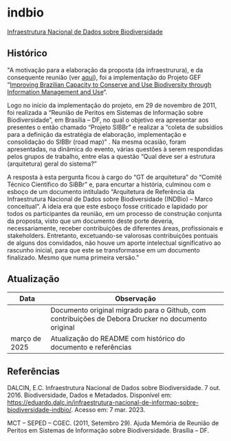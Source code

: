 # indbio
[Infraestrutura Nacional de Dados sobre Biodiversidade](https://github.com/edalcin/indbio/blob/main/originalMigrado.md)

## Histórico

"A motivação para a elaboração da proposta (da infraestrurura), e da consequente reunião (ver [aqui](https://eduardo.dalc.in/infraestrutura-nacional-de-informao-sobre-biodiversidade-indbio/)), foi a implementação do Projeto GEF “[Improving Brazilian Capacity to Conserve and Use Biodiversity through Information Management and Use](https://www.thegef.org/projects-operations/projects/3722)“.

Logo no início da implementação do projeto, em 29 de novembro de 2011, foi realizada a “Reunião de Peritos em Sistemas de Informação sobre Biodiversidade”, em Brasília – DF, no qual o objetivo era apresentar aos presentes o então chamado “Projeto SIBBr” e realizar a “coleta de subsídios para a definição da estratégia de elaboração, implementação e consolidação do SIBBr (road map)” . Na mesma ocasião, foram apresentadas, na dinâmica do evento, várias questões à serem respondidas pelos grupos de trabalho, entre elas a questão “Qual deve ser a estrutura (arquitetura) geral do sistema?”

A resposta à esta pergunta ficou à cargo do “GT de arquitetura” do “Comitê Técnico Científico do SiBBr” e, para encurtar a história, culminou com o esboço de um documento intitulado “Arquitetura de Referência da Infraestrutura Nacional de Dados sobre Biodiversidade (INDBio) – Marco conceitual“. A ideia era que este esboço fosse criticado e lapidado por todos os participantes da reunião, em um processo de construção conjunta da proposta, visto que um documento deste porte deveria, necessariamente, receber contribuições de diferentes áreas, profissionais e stakeholders. Entretanto, excetuando-se valorosas contribuições pontuais de alguns dos convidados, não houve um aporte intelectual significativo ao rascunho inicial, para que este se transformasse em um documento finalizado. Mesmo que numa primeira versão."

## Atualização

| Data | Observação |
|---|---|
|  | Documento original migrado para o Github, com contribuições de Debora Drucker no documento original |
| março de 2025 | Atualização do README com histórico do documento e referências |


## Referências

DALCIN, E.C. Infraestrutura Nacional de Dados sobre Biodiversidade. 7 out. 2016. Biodiversidade, Dados e Metadados. Disponível em: https://eduardo.dalc.in/infraestrutura-nacional-de-informao-sobre-biodiversidade-indbio/. Acesso em: 7 mar. 2023.


MCT – SEPED – CGEC. (2011, Setembro 29). Ajuda Memória de Reunião de Peritos em Sistemas de Informação sobre Biodiversidade. Brasília – DF.

